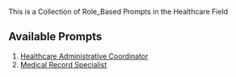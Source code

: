 This is a Collection of Role_Based Prompts in the Healthcare Field


## Available Prompts

1. [Healthcare Administrative Coordinator](./Healthcare_Administrative_Coordinator.md)
2. [Medical Record Specialist](./Medical_Records_Specialist.md)
